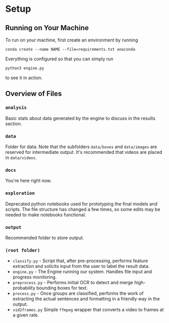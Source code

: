 # Setup

## Running on Your Machine

To run on your machine, first create an environment by running

```
conda create --name NAME --file=requirements.txt anaconda
```

Everything is configured so that you can simply run

```
python3 engine.py
```

to see it in action.

## Overview of Files

### `analysis`

Basic stats about data generated by the engine to discuss in the results section.

### `data`

Folder for data. Note that the subfolders `data/boxes` and `data/images` are reserved for intermediate output. It's recommended that videos are placed in `data/videos`.

### `docs`

You're here right now.

### `exploration`

Deprecated python notebooks used for prototyping the final models and scripts. The file structure has changed a few times, so some edits may be needed to make notebooks functional.

### `output`

Recommended folder to store output.

### `(root folder)`

- `classify.py` - Script that, after pre-processing, performs feature extraction and solicits input from the user to label the result data.
- `engine.py` - The Engine running our system. Handles file input and progress monitoring.
- `preprocess.py` - Performs initial OCR to detect and merge high-probability bounding boxes for text.
- `process.py` - Once groups are classified, performs the work of extracting the actual sentences and formatting in a friendly way in the output.
- `vid2frames.py` Simple `ffmpeg` wrapper that converts a video to frames at a given rate.
